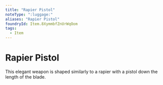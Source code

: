 ```yaml
---
title: "Rapier Pistol"
noteType: ":luggage:"
aliases: "Rapier Pistol"
foundryId: Item.8XymmbfZnUrWqOom
tags:
  - Item
---
```


# Rapier Pistol

This elegant weapon is shaped similarly to a rapier with a pistol down the length of the blade.

